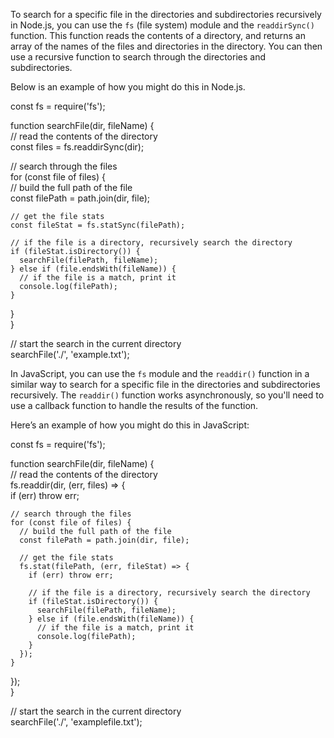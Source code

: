 To search for a specific file in the directories and subdirectories recursively in Node.js, you can use the `fs` (file system) module and the `readdirSync()` function. This function reads the contents of a directory, and returns an array of the names of the files and directories in the directory. You can then use a recursive function to search through the directories and subdirectories.

Below is an example of how you might do this in Node.js.

const fs = require('fs');  
  
function searchFile(dir, fileName) {  
  // read the contents of the directory  
  const files = fs.readdirSync(dir);  
  
  // search through the files  
  for (const file of files) {  
    // build the full path of the file  
    const filePath = path.join(dir, file);  
  
    // get the file stats  
    const fileStat = fs.statSync(filePath);  
  
    // if the file is a directory, recursively search the directory  
    if (fileStat.isDirectory()) {  
      searchFile(filePath, fileName);  
    } else if (file.endsWith(fileName)) {  
      // if the file is a match, print it  
      console.log(filePath);  
    }  
  }  
}  
  
// start the search in the current directory  
searchFile('./', 'example.txt');

In JavaScript, you can use the `fs` module and the `readdir()` function in a similar way to search for a specific file in the directories and subdirectories recursively. The `readdir()` function works asynchronously, so you'll need to use a callback function to handle the results of the function.

Here’s an example of how you might do this in JavaScript:

const fs = require('fs');  
  
function searchFile(dir, fileName) {  
  // read the contents of the directory  
  fs.readdir(dir, (err, files) => {  
    if (err) throw err;  
  
    // search through the files  
    for (const file of files) {  
      // build the full path of the file  
      const filePath = path.join(dir, file);  
  
      // get the file stats  
      fs.stat(filePath, (err, fileStat) => {  
        if (err) throw err;  
  
        // if the file is a directory, recursively search the directory  
        if (fileStat.isDirectory()) {  
          searchFile(filePath, fileName);  
        } else if (file.endsWith(fileName)) {  
          // if the file is a match, print it  
          console.log(filePath);  
        }  
      });  
    }  
  });  
}  
  
// start the search in the current directory  
searchFile('./', 'examplefile.txt');


